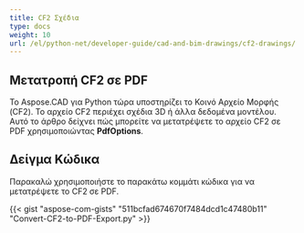 ```yaml
---
title: CF2 Σχέδια
type: docs
weight: 10
url: /el/python-net/developer-guide/cad-and-bim-drawings/cf2-drawings/
---
```


## **Μετατροπή CF2 σε PDF**

Το Aspose.CAD για Python τώρα υποστηρίζει το Κοινό Αρχείο Μορφής (CF2). Το αρχείο CF2 περιέχει σχέδια 3D ή άλλα δεδομένα μοντέλου. Αυτό το άρθρο δείχνει πώς μπορείτε να μετατρέψετε το αρχείο CF2 σε PDF χρησιμοποιώντας **PdfOptions**.

## Δείγμα Κώδικα

Παρακαλώ χρησιμοποιήστε το παρακάτω κομμάτι κώδικα για να μετατρέψετε το CF2 σε PDF.

{{< gist "aspose-com-gists" "511bcfad674670f7484dcd1c47480b11" "Convert-CF2-to-PDF-Export.py" >}}
